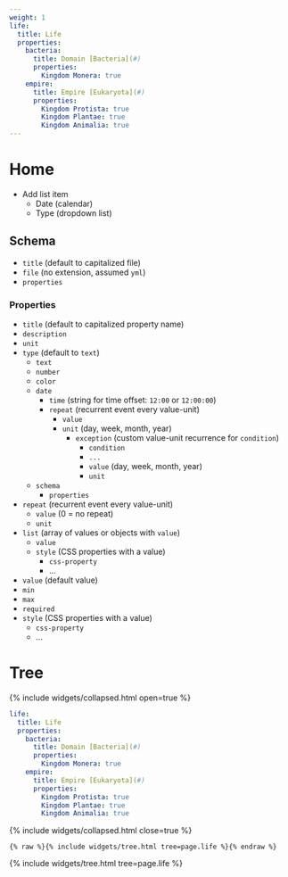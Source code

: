 ```yaml
---
weight: 1
life:
  title: Life
  properties:
    bacteria:
      title: Domain [Bacteria](#)
      properties:
        Kingdom Monera: true
    empire:
      title: Empire [Eukaryota](#)
      properties:
        Kingdom Protista: true
        Kingdom Plantae: true
        Kingdom Animalia: true
---
```


# Home

- Add list item
  - Date (calendar)
  - Type (dropdown list)

## Schema

- `title` (default to capitalized file)
- `file` (no extension, assumed `yml`)
- `properties`

### Properties

- `title` (default to capitalized property name)
- `description`
- `unit`
- `type` (default to `text`)
  - `text`
  - `number`
  - `color`
  - `date`
    - `time` (string for time offset: `12:00` or `12:00:00`)
    - `repeat` (recurrent event every value-unit)
      - `value`
      - `unit` (day, week, month, year)
        - `exception` (custom value-unit recurrence for `condition`)
          - `condition`
          - `...`
          - `value` (day, week, month, year)
          - `unit`
  - `schema`
    - `properties`
- `repeat` (recurrent event every value-unit)
  - `value` (0 = no repeat)
  - `unit`
- `list` (array of values or objects with `value`)
  - `value`
  - `style` (CSS properties with a value)
    - `css-property`
    - ...
- `value` (default value)
- `min`
- `max`
- `required`
- `style` (CSS properties with a value)
  - `css-property`
  - ...

# Tree

{% include widgets/collapsed.html open=true %}
```yml
life:
  title: Life
  properties:
    bacteria:
      title: Domain [Bacteria](#)
      properties:
        Kingdom Monera: true
    empire:
      title: Empire [Eukaryota](#)
      properties:
        Kingdom Protista: true
        Kingdom Plantae: true
        Kingdom Animalia: true
```
{% include widgets/collapsed.html close=true %}

```liquid
{% raw %}{% include widgets/tree.html tree=page.life %}{% endraw %}
```

{% include widgets/tree.html tree=page.life %}